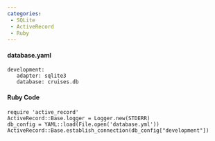 ```yaml
---
categories:
 - SQLite
 - ActiveRecord
 - Ruby
---
```

#### database.yaml

    development:
       adapter: sqlite3
       database: cruises.db

#### Ruby Code

    require 'active_record'
    ActiveRecord::Base.logger = Logger.new(STDERR)
    db_config = YAML::load(File.open('database.yml'))
    ActiveRecord::Base.establish_connection(db_config["development"])

